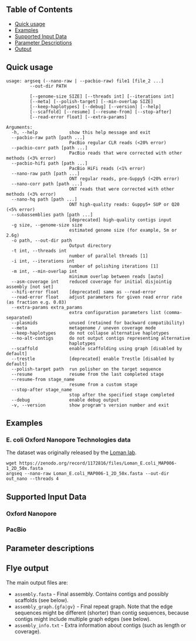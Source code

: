 Table of Contents
-----------------

- [Quick usage](#quickusage)
- [Examples](#examples)
- [Supported Input Data](#inputdata)
- [Parameter Descriptions](#parameters)
- [Output](#output)

## <a name="quickusage"></a> Quick usage

```
usage: argseq (--nano-raw | --pacbio-raw) file1 [file_2 ...]
	     --out-dir PATH

	     [--genome-size SIZE] [--threads int] [--iterations int]
	     [--meta] [--polish-target] [--min-overlap SIZE]
	     [--keep-haplotypes] [--debug] [--version] [--help] 
	     [--scaffold] [--resume] [--resume-from] [--stop-after] 
	     [--read-error float] [--extra-params]

Arguments:
  -h, --help            show this help message and exit
  --pacbio-raw path [path ...]
                        PacBio regular CLR reads (<20% error)
  --pacbio-corr path [path ...]
                        PacBio reads that were corrected with other methods (<3% error)
  --pacbio-hifi path [path ...]
                        PacBio HiFi reads (<1% error)
  --nano-raw path [path ...]
                        ONT regular reads, pre-Guppy5 (<20% error)
  --nano-corr path [path ...]
                        ONT reads that were corrected with other methods (<3% error)
  --nano-hq path [path ...]
                        ONT high-quality reads: Guppy5+ SUP or Q20 (<5% error)
  --subassemblies path [path ...]
                        [deprecated] high-quality contigs input
  -g size, --genome-size size
                        estimated genome size (for example, 5m or 2.6g)
  -o path, --out-dir path
                        Output directory
  -t int, --threads int
                        number of parallel threads [1]
  -i int, --iterations int
                        number of polishing iterations [1]
  -m int, --min-overlap int
                        minimum overlap between reads [auto]
  --asm-coverage int    reduced coverage for initial disjointig assembly [not set]
  --hifi-error float    [deprecated] same as --read-error
  --read-error float    adjust parameters for given read error rate (as fraction e.g. 0.03)
  --extra-params extra_params
                        extra configuration parameters list (comma-separated)
  --plasmids            unused (retained for backward compatibility)
  --meta                metagenome / uneven coverage mode
  --keep-haplotypes     do not collapse alternative haplotypes
  --no-alt-contigs      do not output contigs representing alternative
                        haplotypes
  --scaffold            enable scaffolding using graph [disabled by default]
  --trestle             [deprecated] enable Trestle [disabled by default]
  --polish-target path  run polisher on the target sequence
  --resume              resume from the last completed stage
  --resume-from stage_name
                        resume from a custom stage
  --stop-after stage_name
                        stop after the specified stage completed
  --debug               enable debug output
  -v, --version         show program's version number and exit
```

## <a name="examples"></a> Examples

### E. coli Oxford Nanopore Technologies data

The dataset was originally released by the 
[Loman lab](http://lab.loman.net/2015/09/24/first-sqk-map-006-experiment/).

    wget https://zenodo.org/record/1172816/files/Loman_E.coli_MAP006-1_2D_50x.fasta
    argseq --nano-raw Loman_E.coli_MAP006-1_2D_50x.fasta --out-dir out_nano --threads 4


## <a name="inputdata"></a> Supported Input Data

### Oxford Nanopore

### PacBio

## <a name="parameters"></a> Parameter descriptions

## <a name="output"></a> Flye output

The main output files are:

* `assembly.fasta` - Final assembly. Contains contigs and possibly scaffolds (see below).
* `assembly_graph.{gfa|gv}` - Final repeat graph. Note that the edge sequences might be
different (shorter) than contig sequences, because contigs might include multiple
graph edges (see below).
* `assembly_info.txt` - Extra information about contigs (such as length or coverage).